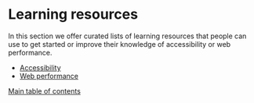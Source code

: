 # Learning resources

In this section we offer curated lists of learning resources that people can use to get started or improve their knowledge of accessibility or web performance.

* [Accessibility](web-accessibility.md)
* [Web performance](web-performance.md)

[Main table of contents](../README.md#table-of-contents)
